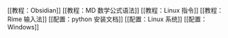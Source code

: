 [[教程：Obsidian]]
[[教程：MD 数学公式语法]]
[[教程：Linux 指令]]
[[教程：Rime 输入法]]
[[配置：python 安装文档]]
[[配置：Linux 系统]]
[[配置：Windows]]

